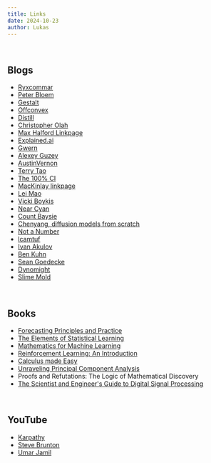 ```yaml
---
title: Links
date: 2024-10-23 
author: Lukas
---
```


<br> 

## Blogs

* [Ryxcommar](https://ryxcommar.com/)
* [Peter Bloem](https://peterbloem.nl/blog/)
* [Gestalt](https://gestalt.ink/)
* [Offconvex](https://offconvex.org)
* [Distill](https://distill.pub/)
* [Christopher Olah](https://colah.github.io/)
* [Max Halford Linkpage](https://maxhalford.github.io/links/)
* [Explained.ai](https://explained.ai/)
* [Gwern](https://gwern.net/)
* [Alexey Guzey](https://guzey.com/)
* [AustinVernon](https://austinvernon.site/index.html)
* [Terry Tao](https://terrytao.wordpress.com/)
* [The 100% CI](https://www.the100.ci/)
* [MacKinlay linkpage](https://danmackinlay.name/notebook/blogroll.html)
* [Lei Mao](https://leimao.github.io/blog/)
* [Vicki Boykis](https://vickiboykis.com/)
* [Near Cyan](https://near.blog/)
* [Count Baysie](https://www.countbayesie.com/)
* [Chenyang, diffusion models from scratch](https://www.chenyang.co/diffusion.html)
* [Not a Number](https://www.nan.fyi/)
* [lcamtuf](https://lcamtuf.substack.com/)
* [Ivan Akulov](https://iamakulov.com/notes/)
* [Ben Kuhn](https://www.benkuhn.net/)
* [Sean Goedecke](https://www.seangoedecke.com/)
* [Dynomight](https://dynomight.net/)
* [Slime Mold](https://slimemoldtimemold.com/)

<br>   

## Books

* [Forecasting Principles and Practice](https://otexts.com/fpp3/)
* [The Elements of Statistical Learning](https://hastie.su.domains/Papers/ESLII.pdf)
* [Mathematics for Machine Learning](https://mml-book.github.io/book/mml-book.pdf)
* [Reinforcement Learning: An Introduction](http://incompleteideas.net/book/the-book-2nd.html)
* [Calculus made Easy](https://calculusmadeeasy.org/)
* [Unraveling Principal Component Analysis](https://peterbloem.nl/publications/unraveling-pca)
* Proofs and Refutations: The Logic of Mathematical Discovery
* [The Scientist and Engineer's Guide to Digital Signal Processing](https://www.dspguide.com/ch1/1.htm)
<br>  

## YouTube

* [Karpathy](https://www.youtube.com/@AndrejKarpathy)
* [Steve Brunton](https://www.youtube.com/@Eigensteve)
* [Umar Jamil](https://www.youtube.com/@umarjamilai)
